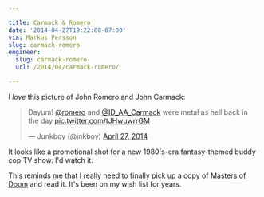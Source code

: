 ```yaml
---

title: Carmack & Romero
date: '2014-04-27T19:22:00-07:00'
via: Markus Persson
slug: carmack-romero
engineer:
  slug: carmack-romero
  url: /2014/04/carmack-romero/

---
```


I *love* this picture of John Romero and John Carmack:

<blockquote class="twitter-tweet" lang="en"><p>Dayum! <a href="https://twitter.com/romero">@romero</a> and <a href="https://twitter.com/ID_AA_Carmack">@ID_AA_Carmack</a> were metal as hell back in the day <a href="http://t.co/tJHwuwrrGM">pic.twitter.com/tJHwuwrrGM</a></p>&mdash; Junkboy (@jnkboy) <a href="https://twitter.com/jnkboy/statuses/460508315747749888">April 27, 2014</a></blockquote>
<script async src="//platform.twitter.com/widgets.js" charset="utf-8"></script>

It looks like a promotional shot for a new 1980's-era fantasy-themed buddy cop TV show. I'd watch it.

This reminds me that I really need to finally pick up a copy of [Masters of Doom][1] and read it. It's been on my wish list for years.

[1]: http://www.amazon.com/gp/product/0812972155/ref=as_li_ss_tl?ie=UTF8&camp=1789&creative=390957&creativeASIN=0812972155&linkCode=as2&tag=tylerbutlerco-20